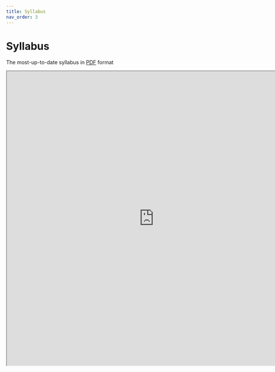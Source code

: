 ```yaml
---
title: Syllabus
nav_order: 3
---
```

# Syllabus  

The most-up-to-date syllabus in <a href="https://drive.google.com/file/d/1t5o6ux8NHxjBL9q_h1fANeJIbVA59AD-/view?usp=sharing" target="_blank">PDF</a> format

<iframe src="https://drive.google.com/file/d/1t5o6ux8NHxjBL9q_h1fANeJIbVA59AD-/preview" width="800" height="800"></iframe>

